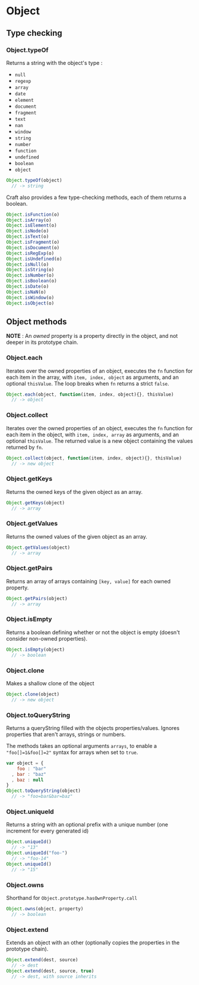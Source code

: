 # Object

## Type checking

### Object.typeOf

Returns a string with the object's type : 

* `null`
* `regexp`
* `array`
* `date`
* `element`
* `document`
* `fragment`
* `text`
* `nan`
* `window`
* `string`
* `number`
* `function`
* `undefined`
* `boolean`
* `object`

```javascript
Object.typeOf(object)
  // -> string
```

Craft also provides a few type-checking methods, each of them returns a boolean. 

```javascript
Object.isFunction(o)
Object.isArray(o)
Object.isElement(o)
Object.isNode(o)
Object.isText(o)
Object.isFragment(o)
Object.isDocument(o)
Object.isRegExp(o)
Object.isUndefined(o)
Object.isNull(o)
Object.isString(o)
Object.isNumber(o)
Object.isBoolean(o)
Object.isDate(o)
Object.isNaN(o)
Object.isWindow(o)
Object.isObject(o)
```

## Object methods

**NOTE** : An *owned* property is a property directly in the object, and not deeper in its prototype chain. 

### Object.each

Iterates over the owned properties of an object, executes the `fn` function for each item in the array, with `item, index, object` as arguments, and an optional `thisValue`. The loop breaks when `fn` returns a strict `false`. 

```javascript
Object.each(object, function(item, index, object){}, thisValue) 
  // -> object
```

### Object.collect

Iterates over the owned properties of an object, executes the `fn` function for each item in the object, with `item, index, array` as arguments, and an optional `thisValue`. The returned value is a new object containing the values returned by `fn`. 


```javascript
Object.collect(object, function(item, index, object){}, thisValue) 
  // -> new object
```

### Object.getKeys

Returns the owned keys of the given object as an array. 

```javascript
Object.getKeys(object)
  // -> array
```

### Object.getValues

Returns the owned values of the given object as an array. 

```javascript
Object.getValues(object)
  // -> array
```

### Object.getPairs

Returns an array of arrays containing `[key, value]` for each owned property. 

```javascript
Object.getPairs(object)
  // -> array
```

### Object.isEmpty

Returns a boolean defining whether or not the object is empty (doesn't consider non-owned properties).  

```javascript
Object.isEmpty(object)
  // -> boolean
```

### Object.clone

Makes a shallow clone of the object

```javascript
Object.clone(object)
  // -> new object
```

### Object.toQueryString

Returns a queryString filled with the objects properties/values. Ignores properties that aren't arrays, strings or numbers. 

The methods takes an optional arguments `arrays`, to enable a `"foo[]=1&foo[]=2"` syntax for arrays when set to `true`. 

```javascript
var object = {
    foo : "bar"
  , bar : "baz"
  , baz : null
}
Object.toQueryString(object) 
  // -> "foo=bar&bar=baz"
```

### Object.uniqueId 

Returns a string with an optional prefix with a unique number (one increment for every generated id) 

```javascript
Object.uniqueId() 
  // -> "13"
Object.uniqueId("foo-") 
  // -> "foo-14"
Object.uniqueId()
  // -> "15"
```

### Object.owns

Shorthand for `Object.prototype.hasOwnProperty.call`

```javascript
Object.owns(object, property)
  // -> boolean
```

### Object.extend

Extends an object with an other (optionally copies the properties in the prototype chain). 

```javascript
Object.extend(dest, source)
  // -> dest
Object.extend(dest, source, true)
  // -> dest, with source inherits
```